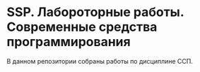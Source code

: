 # SSP. Лабороторные работы. Современные средства программирования
В данном репозитории собраны работы по дисциплине ССП.
